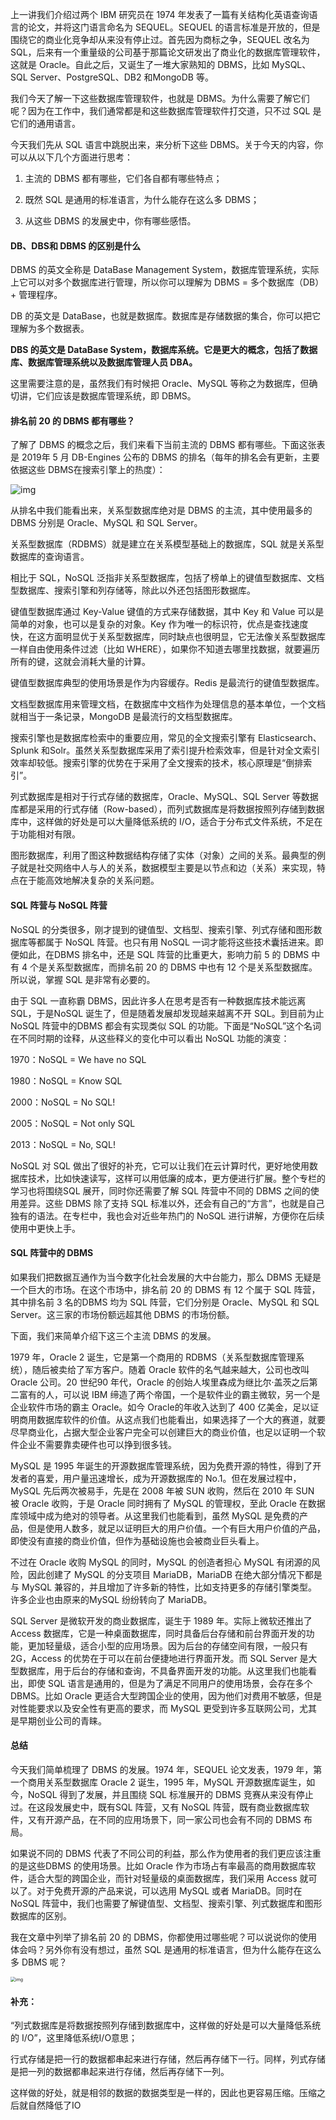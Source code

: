 上一讲我们介绍过两个 IBM 研究员在 1974 年发表了一篇有关结构化英语查询语言的论文，并将这门语言命名为 SEQUEL。SEQUEL 的语言标准是开放的，但是围绕它的商业化竞争却从来没有停止过。首先因为商标之争，SEQUEL 改名为 SQL，后来有一个重量级的公司基于那篇论文研发出了商业化的数据库管理软件，这就是 Oracle。自此之后，又诞生了一堆大家熟知的 DBMS，比如 MySQL、SQL Server、PostgreSQL、DB2 和MongoDB 等。

我们今天了解一下这些数据库管理软件，也就是 DBMS。为什么需要了解它们呢？因为在工作中，我们通常都是和这些数据库管理软件打交道，只不过 SQL 是它们的通用语言。

今天我们先从 SQL 语言中跳脱出来，来分析下这些 DBMS。关于今天的内容，你可以从以下几个方面进行思考：

1. 主流的 DBMS 都有哪些，它们各自都有哪些特点；

2. 既然 SQL 是通用的标准语言，为什么能存在这么多 DBMS；

3. 从这些 DBMS 的发展史中，你有哪些感悟。

#### DB、DBS和 **DBMS** 的区别是什么

DBMS 的英文全称是 DataBase Management System，数据库管理系统，实际上它可以对多个数据库进行管理，所以你可以理解为 DBMS = 多个数据库（DB） + 管理程序。

DB 的英文是 DataBase，也就是数据库。数据库是存储数据的集合，你可以把它理解为多个数据表。

**DBS 的英文是 DataBase System，数据库系统。它是更大的概念，包括了数据库、数据库管理系统以及数据库管理人员 DBA。**

这里需要注意的是，虽然我们有时候把 Oracle、MySQL 等称之为数据库，但确切讲，它们应该是数据库管理系统，即 DBMS。

#### 排名前 20 的 DBMS 都有哪些？

了解了 DBMS 的概念之后，我们来看下当前主流的 DBMS 都有哪些。下面这张表是 2019年 5 月 DB-Engines 公布的 DBMS 的排名（每年的排名会有更新，主要依据这些 DBMS在搜索引擎上的热度）：

![img](Untitled.assets/a7237ddbe4ca69353bd21a6eff35d391.png)

从排名中我们能看出来，关系型数据库绝对是 DBMS 的主流，其中使用最多的 DBMS 分别是 Oracle、MySQL 和 SQL Server。

关系型数据库（RDBMS）就是建立在关系模型基础上的数据库，SQL 就是关系型数据库的查询语言。

相比于 SQL，NoSQL 泛指非关系型数据库，包括了榜单上的键值型数据库、文档型数据库、搜索引擎和列存储等，除此以外还包括图形数据库。

键值型数据库通过 Key-Value 键值的方式来存储数据，其中 Key 和 Value 可以是简单的对象，也可以是复杂的对象。Key 作为唯一的标识符，优点是查找速度快，在这方面明显优于关系型数据库，同时缺点也很明显，它无法像关系型数据库一样自由使用条件过滤（比如 WHERE），如果你不知道去哪里找数据，就要遍历所有的键，这就会消耗大量的计算。

键值型数据库典型的使用场景是作为内容缓存。Redis 是最流行的键值型数据库。

文档型数据库用来管理文档，在数据库中文档作为处理信息的基本单位，一个文档就相当于一条记录，MongoDB 是最流行的文档型数据库。

搜索引擎也是数据库检索中的重要应用，常见的全文搜索引擎有 Elasticsearch、Splunk 和Solr。虽然关系型数据库采用了索引提升检索效率，但是针对全文索引效率却较低。搜索引擎的优势在于采用了全文搜索的技术，核心原理是“倒排索引”。

列式数据库是相对于行式存储的数据库，Oracle、MySQL、SQL Server 等数据库都是采用的行式存储（Row-based），而列式数据库是将数据按照列存储到数据库中，这样做的好处是可以大量降低系统的 I/O，适合于分布式文件系统，不足在于功能相对有限。

图形数据库，利用了图这种数据结构存储了实体（对象）之间的关系。最典型的例子就是社交网络中人与人的关系，数据模型主要是以节点和边（关系）来实现，特点在于能高效地解决复杂的关系问题。

#### SQL 阵营与 NoSQL 阵营

NoSQL 的分类很多，刚才提到的键值型、文档型、搜索引擎、列式存储和图形数据库等都属于 NoSQL 阵营。也只有用 NoSQL 一词才能将这些技术囊括进来。即便如此，在DBMS 排名中，还是 SQL 阵营的比重更大，影响力前 5 的 DBMS 中有 4 个是关系型数据库，而排名前 20 的 DBMS 中也有 12 个是关系型数据库。所以说，掌握 SQL 是非常有必要的。

由于 SQL 一直称霸 DBMS，因此许多人在思考是否有一种数据库技术能远离 SQL，于是NoSQL 诞生了，但是随着发展却发现越来越离不开 SQL。到目前为止 NoSQL 阵营中的DBMS 都会有实现类似 SQL 的功能。下面是“NoSQL”这个名词在不同时期的诠释，从这些释义的变化中可以看出 NoSQL 功能的演变：

1970：NoSQL = We have no SQL

1980：NoSQL = Know SQL

2000：NoSQL = No SQL!

2005：NoSQL = Not only SQL

2013：NoSQL = No, SQL!

NoSQL 对 SQL 做出了很好的补充，它可以让我们在云计算时代，更好地使用数据库技术，比如快速读写，这样可以用低廉的成本，更方便进行扩展。整个专栏的学习也将围绕SQL 展开，同时你还需要了解 SQL 阵营中不同的 DBMS 之间的使用差异。这些 DBMS 除了支持 SQL 标准以外，还会有自己的“方言”，也就是自己独有的语法。在专栏中，我也会对近些年热门的 NoSQL 进行讲解，方便你在后续使用中更快上手。

#### SQL 阵营中的 DBMS

如果我们把数据互通作为当今数字化社会发展的大中台能力，那么 DBMS 无疑是一个巨大的市场。在这个市场中，排名前 20 的 DBMS 有 12 个属于 SQL 阵营，其中排名前 3 名的DBMS 均为 SQL 阵营，它们分别是 Oracle、MySQL 和 SQL Server。这三家的市场份额远超其他 DBMS 的市场份额。

下面，我们来简单介绍下这三个主流 DBMS 的发展。

1979 年，Oracle 2 诞生，它是第一个商用的 RDBMS（关系型数据库管理系统），随后被卖给了军方客户。随着 Oracle 软件的名气越来越大，公司也改叫 Oracle 公司。20 世纪90 年代，Oracle 的创始人埃里森成为继比尔·盖茨之后第二富有的人，可以说 IBM 缔造了两个帝国，一个是软件业的霸主微软，另一个是企业软件市场的霸主 Oracle。如今 Oracle的年收入达到了 400 亿美金，足以证明商用数据库软件的价值。从这点我们也能看出，如果选择了一个大的赛道，就要尽早商业化，占据大型企业客户完全可以创建巨大的商业价值，也足以证明一个软件企业不需要靠卖硬件也可以挣到很多钱。

MySQL 是 1995 年诞生的开源数据库管理系统，因为免费开源的特性，得到了开发者的喜爱，用户量迅速增长，成为开源数据库的 No.1。但在发展过程中，MySQL 先后两次被易手，先是在 2008 年被 SUN 收购，然后在 2010 年 SUN 被 Oracle 收购，于是 Oracle 同时拥有了 MySQL 的管理权，至此 Oracle 在数据库领域中成为绝对的领导者。从这里我们也能看到，虽然 MySQL 是免费的产品，但是使用人数多，就足以证明巨大的用户价值。一个有巨大用户价值的产品，即使没有直接的商业价值，但作为基础设施也会被商业巨头看上。

不过在 Oracle 收购 MySQL 的同时，MySQL 的创造者担心 MySQL 有闭源的风险，因此创建了 MySQL 的分支项目 MariaDB，MariaDB 在绝大部分情况下都是与 MySQL 兼容的，并且增加了许多新的特性，比如支持更多的存储引擎类型。许多企业也由原来的MySQL 纷纷转向了 MariaDB。

SQL Server 是微软开发的商业数据库，诞生于 1989 年。实际上微软还推出了 Access 数据库，它是一种桌面数据库，同时具备后台存储和前台界面开发的功能，更加轻量级，适合小型的应用场景。因为后台的存储空间有限，一般只有 2G，Access 的优势在于可以在前台便捷地进行界面开发。而 SQL Server 是大型数据库，用于后台的存储和查询，不具备界面开发的功能。从这里我们也能看出，即使 SQL 语言是通用的，但是为了满足不同用户的使用场景，会存在多个 DBMS。比如 Oracle 更适合大型跨国企业的使用，因为他们对费用不敏感，但是对性能要求以及安全性有更高的要求，而 MySQL 更受到许多互联网公司，尤其是早期创业公司的青睐。

#### 总结

今天我们简单梳理了 DBMS 的发展。1974 年，SEQUEL 论文发表，1979 年，第一个商用关系型数据库 Oracle 2 诞生，1995 年，MySQL 开源数据库诞生，如今，NoSQL 得到了发展，并且围绕 SQL 标准展开的 DBMS 竞赛从来没有停止过。在这段发展史中，既有SQL 阵营，又有 NoSQL 阵营，既有商业数据库软件，又有开源产品，在不同的应用场景下，同一家公司也会有不同的 DBMS 布局。

如果说不同的 DBMS 代表了不同公司的利益，那么作为使用者的我们更应该注重的是这些DBMS 的使用场景。比如 Oracle 作为市场占有率最高的商用数据库软件，适合大型的跨国企业，而针对轻量级的桌面数据库，我们采用 Access 就可以了。对于免费开源的产品来说，可以选用 MySQL 或者 MariaDB。同时在 NoSQL 阵营中，我们也需要了解键值型、文档型、搜索引擎、列式数据库和图形数据库的区别。

我在文章中列举了排名前 20 的 DBMS，你都使用过哪些呢？可以说说你的使用体会吗？另外你有没有想过，虽然 SQL 是通用的标准语言，但为什么能存在这么多 DBMS 呢？

<img src="Untitled.assets/32a8c8a4feb3437f37dyyf314558b26e.jpg" alt="img" style="zoom:50%;" />

#### 补充：

“列式数据库是将数据按照列存储到数据库中，这样做的好处是可以大量降低系统的 I/O”，这里降低系统I/O意思；

行式存储是把一行的数据都串起来进行存储，然后再存储下一行。同样，列式存储是把一列的数据都串起来进行存储，然后再存储下一列。

这样做的好处，就是相邻的数据的数据类型是一样的，因此也更容易压缩。压缩之后就自然降低了IO

